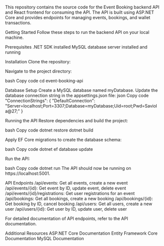 This repository contains the source code for the Event Booking backend API and React frontend for consuming the API. The API is built using ASP.NET Core and provides endpoints for managing events, bookings, and wallet transactions.

Getting Started Follow these steps to run the backend API on your local machine.

Prerequisites 
.NET SDK installed 
MySQL database server installed and running

Installation 
Clone the repository:

Navigate to the project directory:

bash
Copy code 
cd event-booking-api

Database Setup 
Create a MySQL database named myDatabase. 
Update the database connection string in the appsettings.json file: json Copy code "ConnectionStrings": { "DefaultConnection": "Server=localhost;Port=3307;Database=myDatabase;Uid=root;Pwd=Saviola@27;" }

Running the API Restore dependencies and build the project:

bash 
Copy code 
dotnet restore dotnet build

Apply EF Core migrations to create the database schema:

bash 
Copy code 
dotnet ef database update

Run the API:

bash 
Copy code 
dotnet run 
The API should now be running on https://localhost:5001.

API Endpoints 
/api/events: Get all events, 
create a new event 
/api/events/{id}: Get event by ID, update event, delete event 
/api/events/{id}/registrations: Get user registrations for an event 
/api/bookings: Get all bookings, create a new booking 
/api/bookings/{id}: Get booking by ID, cancel booking 
/api/users: Get all users, create a new user 
/api/users/{id}: Get user by ID, update user, delete user 

For detailed documentation of API endpoints, refer to the API documentation.

Additional Resources 
ASP.NET Core Documentation 
Entity Framework Core Documentation 
MySQL Documentation

